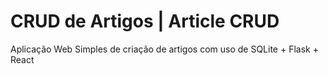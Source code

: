 # CRUD de Artigos | Article CRUD
Aplicação Web Simples de criação de artigos com uso de SQLite + Flask + React 
